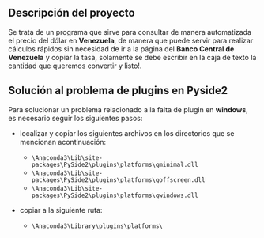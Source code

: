 ## Descripción del proyecto

Se trata de un programa que sirve para consultar de manera automatizada el precio del dólar en **Venezuela**, de manera que puede servir para realizar cálculos rápidos sin necesidad de ir a la página del **Banco Central de Venezuela** y copiar la tasa, solamente se debe escribir en la caja de texto la cantidad que queremos convertir y listo!.


## Solución al problema de plugins en Pyside2

Para solucionar un problema relacionado a la falta de plugin en __windows__, es necesario seguir los siguientes pasos:

* localizar y copiar los siguientes archivos en los directorios que se mencionan acontinuación:

    * `\Anaconda3\Lib\site-packages\PySide2\plugins\platforms\qminimal.dll`
    * `\Anaconda3\Lib\site-packages\PySide2\plugins\platforms\qoffscreen.dll`
    * `\Anaconda3\Lib\site-packages\PySide2\plugins\platforms\qwindows.dll`

* copiar a la siguiente ruta:
  * `\Anaconda3\Library\plugins\platforms\`
